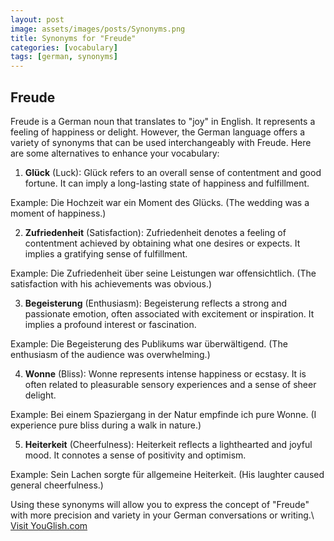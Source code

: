 ```yaml
---
layout: post
image: assets/images/posts/Synonyms.png
title: Synonyms for "Freude" 
categories: [vocabulary]
tags: [german, synonyms]
---
```


## Freude

Freude is a German noun that translates to "joy" in English. It represents a feeling of happiness or delight. However, the German language offers a variety of synonyms that can be used interchangeably with Freude. Here are some alternatives to enhance your vocabulary:

1. **Glück** (Luck): Glück refers to an overall sense of contentment and good fortune. It can imply a long-lasting state of happiness and fulfillment.

Example: Die Hochzeit war ein Moment des Glücks. (The wedding was a moment of happiness.)

2. **Zufriedenheit** (Satisfaction): Zufriedenheit denotes a feeling of contentment achieved by obtaining what one desires or expects. It implies a gratifying sense of fulfillment.

Example: Die Zufriedenheit über seine Leistungen war offensichtlich. (The satisfaction with his achievements was obvious.)

3. **Begeisterung** (Enthusiasm): Begeisterung reflects a strong and passionate emotion, often associated with excitement or inspiration. It implies a profound interest or fascination.

Example: Die Begeisterung des Publikums war überwältigend. (The enthusiasm of the audience was overwhelming.)

4. **Wonne** (Bliss): Wonne represents intense happiness or ecstasy. It is often related to pleasurable sensory experiences and a sense of sheer delight.

Example: Bei einem Spaziergang in der Natur empfinde ich pure Wonne. (I experience pure bliss during a walk in nature.)

5. **Heiterkeit** (Cheerfulness): Heiterkeit reflects a lighthearted and joyful mood. It connotes a sense of positivity and optimism.

Example: Sein Lachen sorgte für allgemeine Heiterkeit. (His laughter caused general cheerfulness.)

Using these synonyms will allow you to express the concept of "Freude" with more precision and variety in your German conversations or writing.\ <a id="yg-widget-0" class="youglish-widget" data-query="Synonyms" data-lang="german" data-components="8412" data-auto-start="0" data-bkg-color="theme_light" data-title="How%20to%20pronounce%20Synonyms%20in%20German"  rel="nofollow" href="https://youglish.com">Visit YouGlish.com</a><script async src="https://youglish.com/public/emb/widget.js" charset="utf-8"></script>